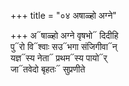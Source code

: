 +++
title = "०४ अषाळ्हो अग्ने"

+++
अ᳓षाळ्हो अग्ने वृषभो᳓ दिदीहि  
पु᳓रो वि᳓श्वाः सउ᳓भगा संजिगीवा᳓न्  
यज्ञ᳓स्य नेता᳓ प्रथम᳓स्य पायो᳓र्  
जा᳓तवेदो बृहतः᳓ सुप्रणीते